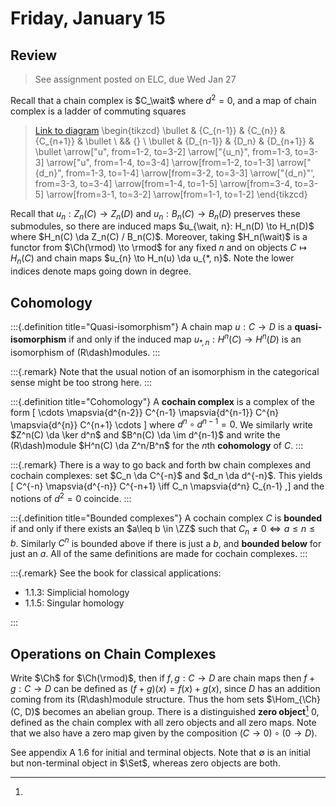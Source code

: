 # Friday, January 15

## Review 

> See assignment posted on ELC, due Wed Jan 27

Recall that a chain complex is $C_\wait$ where $d^2 = 0$, and a map of chain complex is a ladder of commuting squares

> [Link to diagram](https://q.uiver.app/?q=WzAsMTEsWzEsMCwiQ197bi0xfSJdLFsyLDAsIkNfe259Il0sWzMsMCwiQ197bisxfSJdLFsyLDIsIkRfbiJdLFszLDIsIkRfe24rMX0iXSxbMSwyLCJEX3tuLTF9Il0sWzQsMCwiXFxidWxsZXQiXSxbNCwyLCJcXGJ1bGxldCJdLFswLDIsIlxcYnVsbGV0Il0sWzAsMCwiXFxidWxsZXQiXSxbMiwxXSxbMCw1LCJ1Il0sWzEsMywidV9uIl0sWzIsNCwidSJdLFswLDFdLFsxLDIsImRfbiJdLFs1LDNdLFszLDQsImRfbiIsMl0sWzIsNl0sWzQsN10sWzgsNV0sWzksMF1d)
\begin{tikzcd}
	\bullet & {C_{n-1}} & {C_{n}} & {C_{n+1}} & \bullet \\
	&& {} \\
	\bullet & {D_{n-1}} & {D_n} & {D_{n+1}} & \bullet
	\arrow["u", from=1-2, to=3-2]
	\arrow["{u_n}", from=1-3, to=3-3]
	\arrow["u", from=1-4, to=3-4]
	\arrow[from=1-2, to=1-3]
	\arrow["{d_n}", from=1-3, to=1-4]
	\arrow[from=3-2, to=3-3]
	\arrow["{d_n}"', from=3-3, to=3-4]
	\arrow[from=1-4, to=1-5]
	\arrow[from=3-4, to=3-5]
	\arrow[from=3-1, to=3-2]
	\arrow[from=1-1, to=1-2]
\end{tikzcd}

Recall that $u_n: Z_n(C) \to Z_n(D)$ and $u_n: B_n(C) \to B_n(D)$ preserves these submodules, so there are induced maps $u_{\wait, n}: H_n(D) \to H_n(D)$ where $H_n(C) \da Z_n(C) / B_n(C)$.
Moreover, taking $H_n(\wait)$ is a functor from $\Ch(\rmod) \to \rmod$ for any fixed $n$ and on objects $C\mapsto H_n(C)$ and chain maps $u_{n} \to H_n(u) \da u_{*, n}$.
Note the lower indices denote maps going down in degree.

## Cohomology


:::{.definition title="Quasi-isomorphism"}
A chain map $u:C\to D$ is a **quasi-isomorphism** if and only if the induced map $u_{*, n}: H^n(C) \to H^n(D)$ is an isomorphism of \(R\dash\)modules.
:::


:::{.remark}
Note that the usual notion of an isomorphism in the categorical sense might be too strong here.
:::


:::{.definition title="Cohomology"}
A **cochain complex** is a complex of the form
\[
\cdots 
\mapsvia{d^{n-2}}  C^{n-1}
\mapsvia{d^{n-1}}  C^{n}
\mapsvia{d^{n}}  C^{n+1}
\cdots
\]
where $d^n \circ d^{n-1} = 0$.
We similarly write $Z^n(C) \da \ker d^n$ and $B^n(C) \da \im d^{n-1}$ and write the \(R\dash\)module $H^n(C) \da Z^n/B^n$ for the $n$th **cohomology** of $C$.
:::


:::{.remark}
There is a way to go back and forth bw chain complexes and cochain complexes: set $C_n \da C^{-n}$ and $d_n \da d^{-n}$.
This yields 
\[
C^{-n} 
\mapsvia{d^{-n}} 
C^{-n+1} 
\iff C_n \mapsvia{d^n} C_{n-1}
,\]
and the notions of $d^2 = 0$ coincide.
:::


:::{.definition title="Bounded complexes"}
A cochain complex $C$ is **bounded** if and only if there exists an $a\leq b \in \ZZ$ such that $C_n \neq 0 \iff a\leq n \leq b$.
Similarly $C^n$ is bounded above if there is just a $b$, and **bounded below** for just an $a$.
All of the same definitions are made for cochain complexes.
:::



:::{.remark}
See the book for classical applications:

- 1.1.3: Simplicial homology
- 1.1.5: Singular homology

:::

## Operations on Chain Complexes

Write $\Ch$ for $\Ch(\rmod)$, then if $f,g: C\to D$ are chain maps then $f+g:C\to D$ can be defined as $(f+g)(x) = f(x) + g(x)$, since $D$ has an addition coming from its \(R\dash\)module structure.
Thus the hom sets $\Hom_{\Ch}(C, D)$ becomes an abelian group.
There is a distinguished **zero object**[^see_zero_objects]
$0$, defined as the chain complex with all zero objects and all zero maps.
Note that we also have a zero map given by the composition $(C \to 0) \circ (0\to D)$.

[^see_zero_objects]: 
See appendix A 1.6 for initial and terminal objects.
Note that $\emptyset$ is an initial but non-terminal object in $\Set$, whereas zero objects are both.




 



